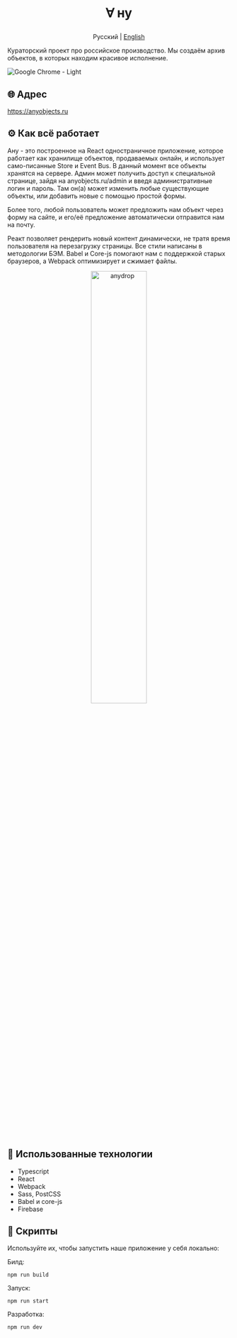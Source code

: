 
# <p align="center">∀ ну</p>
<p align="center">
  <span>Русский</span> |
  <a href="https://github.com/herehavetheseflowers/anyobjects/blob/main/README.en.md">English</a>
</p>

Кураторский проект про российское производство. Мы создаём архив объектов, в которых находим красивое исполнение.

![Google Chrome - Light](https://user-images.githubusercontent.com/106176669/217242872-58d22ab9-5da8-4b39-84e5-8a575016faa9.png)


## 🌐 Адрес

https://anyobjects.ru

## ⚙️ Как всё работает

Ану - это построенное на React одностраничное приложение, которое работает как хранилище объектов, продаваемых онлайн, и использует само-писанные Store и Event Bus.
В данный момент все объекты хранятся на сервере. Админ может получить доступ к специальной странице, зайдя на anyobjects.ru/admin и введя административные логин и пароль. Там он(а) может изменить любые существующие объекты, или добавить новые с помощью простой формы.

Более того, любой пользователь может предложить нам объект через форму на сайте, и его/её предложение автоматически отправится нам на почту.

Реакт позволяет рендерить новый контент динамически, не тратя время пользователя на перезагрузку страницы. Все стили написаны в методологии БЭМ. Babel и Core-js помогают нам с поддержкой старых браузеров, а Webpack оптимизирует и сжимает файлы.

<p align="center">
<img src="https://user-images.githubusercontent.com/106176669/223543129-28cb6ccc-b47a-4683-adae-d5087a97bbb6.jpg" alt="anydrop" style="width: 50%;">
</p>

## 🦾 Использованные технологии

 - Typescript
 - React
 - Webpack
 - Sass, PostCSS
 - Babel и core-js
 - Firebase

## 📜 Скрипты

Используйте их, чтобы запустить наше приложение у себя локально:

Билд:
```
npm run build
```
Запуск:
```
npm run start
```
Разработка:
```
npm run dev
```

